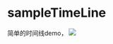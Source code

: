 # sampleTimeLine
简单的时间线demo，
<img src=“https://raw.githubusercontent.com/gbaopangbp/sampleTimeLine/master/timeLine/IMG_0002.PNG”/>
